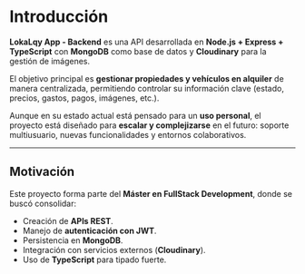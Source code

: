 # Introducción

**LokaLqy App - Backend** es una API desarrollada en **Node.js + Express + TypeScript** con **MongoDB** como base de datos y **Cloudinary** para la gestión de imágenes.

El objetivo principal es **gestionar propiedades y vehículos en alquiler** de manera centralizada, permitiendo controlar su información clave (estado, precios, gastos, pagos, imágenes, etc.).

Aunque en su estado actual está pensado para un **uso personal**, el proyecto está diseñado para **escalar y complejizarse** en el futuro: soporte multiusuario, nuevas funcionalidades y entornos colaborativos.

---

## Motivación

Este proyecto forma parte del **Máster en FullStack Development**, donde se buscó consolidar:

- Creación de **APIs REST**.
- Manejo de **autenticación con JWT**.
- Persistencia en **MongoDB**.
- Integración con servicios externos (**Cloudinary**).
- Uso de **TypeScript** para tipado fuerte.
